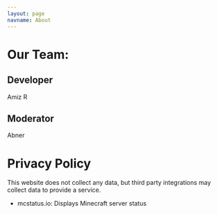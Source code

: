 ```yaml
---
layout: page
navname: About
---
```


# Our Team:

## Developer

<p title="amizr">Amiz R</p>

## Moderator

<p title="abner_jr">Abner</p>


# Privacy Policy

This website does not collect any data, but third party integrations may collect data to provide a service.

- mcstatus.io: Displays Minecraft server status
<!-- - Widgetbot: Displays Discord server preview -->
